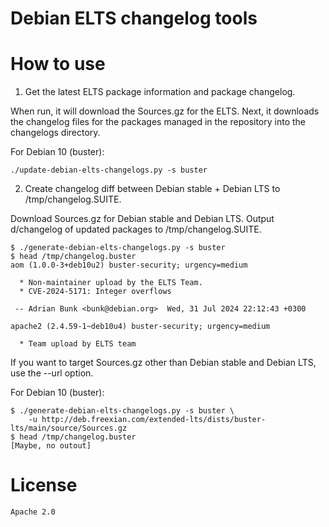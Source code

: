 # Debian ELTS changelog tools

# How to use

1. Get the latest ELTS package information and package changelog.

When run, it will download the Sources.gz for the ELTS. Next,
it downloads the changelog files for the packages managed in the
repository into the changelogs directory.

For Debian 10 (buster):
```
./update-debian-elts-changelogs.py -s buster
```

2. Create changelog diff between Debian stable + Debian LTS to /tmp/changelog.SUITE.

Download Sources.gz for Debian stable and Debian LTS.
Output d/changelog of updated packages to /tmp/changelog.SUITE.  

```
$ ./generate-debian-elts-changelogs.py -s buster
$ head /tmp/changelog.buster
aom (1.0.0-3+deb10u2) buster-security; urgency=medium

  * Non-maintainer upload by the ELTS Team.
  * CVE-2024-5171: Integer overflows

 -- Adrian Bunk <bunk@debian.org>  Wed, 31 Jul 2024 22:12:43 +0300

apache2 (2.4.59-1~deb10u4) buster-security; urgency=medium

  * Team upload by ELTS team
```

If you want to target Sources.gz other than Debian stable and Debian LTS,
use the --url option.
 
For Debian 10 (buster):
```
$ ./generate-debian-elts-changelogs.py -s buster \
    -u http://deb.freexian.com/extended-lts/dists/buster-lts/main/source/Sources.gz
$ head /tmp/changelog.buster
[Maybe, no outout]
```

# License

    Apache 2.0


